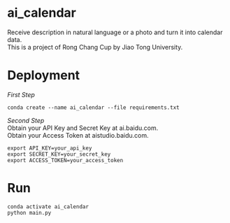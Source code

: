 # ai_calendar
Receive description in natural language or a photo and turn it into calendar data.   
This is a project of Rong Chang Cup by Jiao Tong University.   

# Deployment
*First Step*   
```
conda create --name ai_calendar --file requirements.txt
```
*Second Step*   
Obtain your API Key and Secret Key at ai.baidu.com.    
Obtain your Access Token at aistudio.baidu.com.     
```
export API_KEY=your_api_key
export SECRET_KEY=your_secret_key
export ACCESS_TOKEN=your_access_token
```  
   
# Run
```
conda activate ai_calendar
python main.py
```